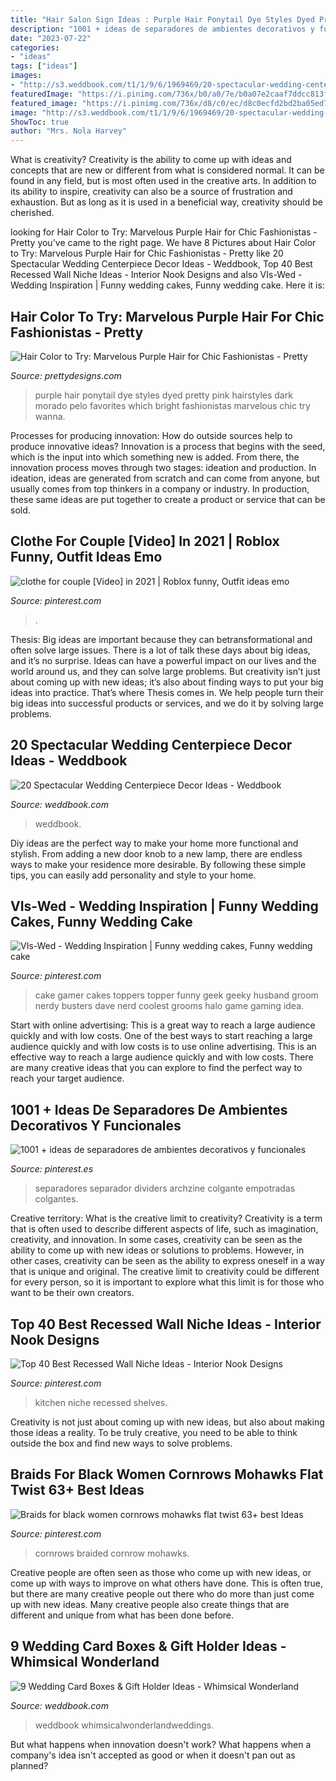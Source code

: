 ```yaml
---
title: "Hair Salon Sign Ideas : Purple Hair Ponytail Dye Styles Dyed Pretty Pink Hairstyles Dark Morado Pelo Favorites Which Bright Fashionistas Marvelous Chic Try Wanna"
description: "1001 + ideas de separadores de ambientes decorativos y funcionales"
date: "2023-07-22"
categories:
- "ideas"
tags: ["ideas"]
images:
- "http://s3.weddbook.com/t1/1/9/6/1969469/20-spectacular-wedding-centerpiece-decor-ideas.jpg"
featuredImage: "https://i.pinimg.com/736x/b0/a0/7e/b0a07e2caaf7ddcc813fb4b62ac07104.jpg"
featured_image: "https://i.pinimg.com/736x/d8/c0/ec/d8c0ecfd2bd2ba05ed71ca2ff121b2da.jpg"
image: "http://s3.weddbook.com/t1/1/9/6/1969469/20-spectacular-wedding-centerpiece-decor-ideas.jpg"
ShowToc: true
author: "Mrs. Nola Harvey"
---
```



What is creativity?
Creativity is the ability to come up with ideas and concepts that are new or different from what is considered normal. It can be found in any field, but is most often used in the creative arts. In addition to its ability to inspire, creativity can also be a source of frustration and exhaustion. But as long as it is used in a beneficial way, creativity should be cherished.

	

		
looking for Hair Color to Try: Marvelous Purple Hair for Chic Fashionistas - Pretty you've came to the right page. We have 8 Pictures about Hair Color to Try: Marvelous Purple Hair for Chic Fashionistas - Pretty like 20 Spectacular Wedding Centerpiece Decor Ideas - Weddbook, Top 40 Best Recessed Wall Niche Ideas - Interior Nook Designs and also VIs-Wed - Wedding Inspiration | Funny wedding cakes, Funny wedding cake. Here it is:
		
    
## Hair Color To Try: Marvelous Purple Hair For Chic Fashionistas - Pretty

<img loading=lazy src="http://www.prettydesigns.com/wp-content/uploads/2014/06/Beautiful-High-Ponytail-for-Purple-Hair.jpg" onerror="this.onerror=null;this.src='https://tse1.mm.bing.net/th?id=OIP.DW0ZFeNxpywa1G3Qom-DLQHaJ4&amp;pid=15.1';" alt="Hair Color to Try: Marvelous Purple Hair for Chic Fashionistas - Pretty">

_Source: prettydesigns.com_

>purple hair ponytail dye styles dyed pretty pink hairstyles dark morado pelo favorites which bright fashionistas marvelous chic try wanna. 

	

Processes for producing innovation: How do outside sources help to produce innovative ideas?
Innovation is a process that begins with the seed, which is the input into which something new is added. From there, the innovation process moves through two stages: ideation and production. In ideation, ideas are generated from scratch and can come from anyone, but usually comes from top thinkers in a company or industry. In production, these same ideas are put together to create a product or service that can be sold.

    
## Clothe For Couple [Video] In 2021 | Roblox Funny, Outfit Ideas Emo

<img loading=lazy src="https://i.pinimg.com/736x/ff/74/45/ff74458deed9b845668ad0f2fd2a29e6.jpg" onerror="this.onerror=null;this.src='https://tse2.mm.bing.net/th?id=OIP.5uOkLgBDYxlXRwAZoR8QDwHaNK&amp;pid=15.1';" alt="clothe for couple [Video] in 2021 | Roblox funny, Outfit ideas emo">

_Source: pinterest.com_

>. 

	

Thesis: Big ideas are important because they can betransformational and often solve large issues.
There is a lot of talk these days about big ideas, and it’s no surprise. Ideas can have a powerful impact on our lives and the world around us, and they can solve large problems. But creativity isn’t just about coming up with new ideas; it’s also about finding ways to put your big ideas into practice. That’s where Thesis comes in. We help people turn their big ideas into successful products or services, and we do it by solving large problems.

    
## 20 Spectacular Wedding Centerpiece Decor Ideas - Weddbook

<img loading=lazy src="http://s3.weddbook.com/t1/1/9/6/1969469/20-spectacular-wedding-centerpiece-decor-ideas.jpg" onerror="this.onerror=null;this.src='https://tse1.mm.bing.net/th?id=OIP.soT2PnBVz0qtiDORsRCM9gHaM2&amp;pid=15.1';" alt="20 Spectacular Wedding Centerpiece Decor Ideas - Weddbook">

_Source: weddbook.com_

>weddbook. 

	

Diy ideas are the perfect way to make your home more functional and stylish. From adding a new door knob to a new lamp, there are endless ways to make your residence more desirable. By following these simple tips, you can easily add personality and style to your home.

    
## VIs-Wed - Wedding Inspiration | Funny Wedding Cakes, Funny Wedding Cake

<img loading=lazy src="https://i.pinimg.com/736x/b0/a0/7e/b0a07e2caaf7ddcc813fb4b62ac07104.jpg" onerror="this.onerror=null;this.src='https://tse3.mm.bing.net/th?id=OIP.TFqxg1JUr3VMEvqNsqNLYwHaJ4&amp;pid=15.1';" alt="VIs-Wed - Wedding Inspiration | Funny wedding cakes, Funny wedding cake">

_Source: pinterest.com_

>cake gamer cakes toppers topper funny geek geeky husband groom nerdy busters dave nerd coolest grooms halo game gaming idea. 

	

Start with online advertising: This is a great way to reach a large audience quickly and with low costs.
One of the best ways to start reaching a large audience quickly and with low costs is to use online advertising. This is an effective way to reach a large audience quickly and with low costs. There are many creative ideas that you can explore to find the perfect way to reach your target audience.

    
## 1001 + Ideas De Separadores De Ambientes Decorativos Y Funcionales

<img loading=lazy src="https://i.pinimg.com/736x/9b/53/38/9b5338706bdd9866f4a5f8b038e71764.jpg" onerror="this.onerror=null;this.src='https://tse3.mm.bing.net/th?id=OIP.sD3tg2Yp-qptwgBgmDdSAgHaLK&amp;pid=15.1';" alt="1001 + ideas de separadores de ambientes decorativos y funcionales">

_Source: pinterest.es_

>separadores separador dividers archzine colgante empotradas colgantes. 

	

Creative territory: What is the creative limit to creativity?
Creativity is a term that is often used to describe different aspects of life, such as imagination, creativity, and innovation. In some cases, creativity can be seen as the ability to come up with new ideas or solutions to problems. However, in other cases, creativity can be seen as the ability to express oneself in a way that is unique and original. The creative limit to creativity could be different for every person, so it is important to explore what this limit is for those who want to be their own creators.

    
## Top 40 Best Recessed Wall Niche Ideas - Interior Nook Designs

<img loading=lazy src="https://i.pinimg.com/736x/d8/c0/ec/d8c0ecfd2bd2ba05ed71ca2ff121b2da.jpg" onerror="this.onerror=null;this.src='https://tse2.mm.bing.net/th?id=OIP.rXFBtJHm8rQKYTYZ5FhvUQAAAA&amp;pid=15.1';" alt="Top 40 Best Recessed Wall Niche Ideas - Interior Nook Designs">

_Source: pinterest.com_

>kitchen niche recessed shelves. 

	

Creativity is not just about coming up with new ideas, but also about making those ideas a reality. To be truly creative, you need to be able to think outside the box and find new ways to solve problems.

    
## Braids For Black Women Cornrows Mohawks Flat Twist 63+ Best Ideas

<img loading=lazy src="https://i.pinimg.com/736x/05/55/69/055569c8aefaf97d4fec26d38f3d11d2.jpg" onerror="this.onerror=null;this.src='https://tse3.mm.bing.net/th?id=OIP.jCrNy5fRhM0tGGcvZlRayQAAAA&amp;pid=15.1';" alt="Braids for black women cornrows mohawks flat twist 63+ best Ideas">

_Source: pinterest.com_

>cornrows braided cornrow mohawks. 

	

Creative people are often seen as those who come up with new ideas, or come up with ways to improve on what others have done. This is often true, but there are many creative people out there who do more than just come up with new ideas. Many creative people also create things that are different and unique from what has been done before.

    
## 9 Wedding Card Boxes &amp; Gift Holder Ideas - Whimsical Wonderland

<img loading=lazy src="http://s3.weddbook.com/t1/2/4/5/2452836/9-wedding-card-boxes-gift-holder-ideas-whimsical-wonderland.jpg" onerror="this.onerror=null;this.src='https://tse4.mm.bing.net/th?id=OIP.enLdoo2jj5QbzHGMgE7d5QHaLH&amp;pid=15.1';" alt="9 Wedding Card Boxes &amp; Gift Holder Ideas - Whimsical Wonderland">

_Source: weddbook.com_

>weddbook whimsicalwonderlandweddings. 

	

But what happens when innovation doesn't work? What happens when a company's idea isn't accepted as good or when it doesn't pan out as planned?


